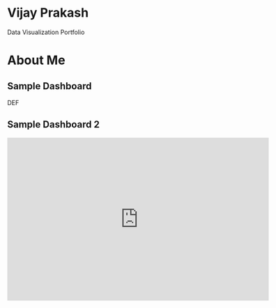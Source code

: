 # Vijay Prakash
Data Visualization Portfolio
# About Me


## Sample Dashboard
DEF

## Sample Dashboard 2

<iframe title="Report Section" width="600" height="373.5" src="https://app.powerbi.com/view?r=eyJrIjoiNzJhMGFhZjAtNzAyNC00YjIzLTg3YTUtOGQyMjcxZTY4OWI2IiwidCI6Ijg0N2I0NjNlLWZmOTgtNGMyYy05NzRhLWZjMDUwZDIxZjNiNSJ9" frameborder="0" allowFullScreen="true"></iframe>
